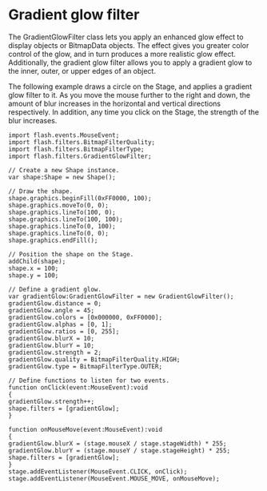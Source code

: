 # Gradient glow filter

<div>

The GradientGlowFilter class lets you apply an enhanced glow effect to display
objects or BitmapData objects. The effect gives you greater color control of the
glow, and in turn produces a more realistic glow effect. Additionally, the
gradient glow filter allows you to apply a gradient glow to the inner, outer, or
upper edges of an object.

The following example draws a circle on the Stage, and applies a gradient glow
filter to it. As you move the mouse further to the right and down, the amount of
blur increases in the horizontal and vertical directions respectively. In
addition, any time you click on the Stage, the strength of the blur increases.

    import flash.events.MouseEvent;
    import flash.filters.BitmapFilterQuality;
    import flash.filters.BitmapFilterType;
    import flash.filters.GradientGlowFilter;

    // Create a new Shape instance.
    var shape:Shape = new Shape();

    // Draw the shape.
    shape.graphics.beginFill(0xFF0000, 100);
    shape.graphics.moveTo(0, 0);
    shape.graphics.lineTo(100, 0);
    shape.graphics.lineTo(100, 100);
    shape.graphics.lineTo(0, 100);
    shape.graphics.lineTo(0, 0);
    shape.graphics.endFill();

    // Position the shape on the Stage.
    addChild(shape);
    shape.x = 100;
    shape.y = 100;

    // Define a gradient glow.
    var gradientGlow:GradientGlowFilter = new GradientGlowFilter();
    gradientGlow.distance = 0;
    gradientGlow.angle = 45;
    gradientGlow.colors = [0x000000, 0xFF0000];
    gradientGlow.alphas = [0, 1];
    gradientGlow.ratios = [0, 255];
    gradientGlow.blurX = 10;
    gradientGlow.blurY = 10;
    gradientGlow.strength = 2;
    gradientGlow.quality = BitmapFilterQuality.HIGH;
    gradientGlow.type = BitmapFilterType.OUTER;

    // Define functions to listen for two events.
    function onClick(event:MouseEvent):void
    {
    gradientGlow.strength++;
    shape.filters = [gradientGlow];
    }

    function onMouseMove(event:MouseEvent):void
    {
    gradientGlow.blurX = (stage.mouseX / stage.stageWidth) * 255;
    gradientGlow.blurY = (stage.mouseY / stage.stageHeight) * 255;
    shape.filters = [gradientGlow];
    }
    stage.addEventListener(MouseEvent.CLICK, onClick);
    stage.addEventListener(MouseEvent.MOUSE_MOVE, onMouseMove);

</div>
